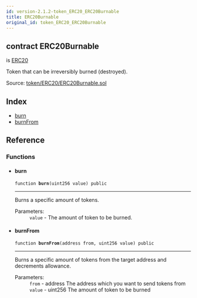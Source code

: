 ```yaml
---
id: version-2.1.2-token_ERC20_ERC20Burnable
title: ERC20Burnable
original_id: token_ERC20_ERC20Burnable
---
```


<div class="contract-doc"><div class="contract"><h2 class="contract-header"><span class="contract-kind">contract</span> ERC20Burnable</h2><p class="base-contracts"><span>is</span> <a href="token_ERC20_ERC20.html">ERC20</a></p><p class="description">Token that can be irreversibly burned (destroyed).</p><div class="source">Source: <a href="https://github.com/OpenZeppelin/zeppelin-solidity/blob/v2.1.2/contracts/token/ERC20/ERC20Burnable.sol" target="_blank">token/ERC20/ERC20Burnable.sol</a></div></div><div class="index"><h2>Index</h2><ul><li><a href="token_ERC20_ERC20Burnable.html#burn">burn</a></li><li><a href="token_ERC20_ERC20Burnable.html#burnFrom">burnFrom</a></li></ul></div><div class="reference"><h2>Reference</h2><div class="functions"><h3>Functions</h3><ul><li><div class="item function"><span id="burn" class="anchor-marker"></span><h4 class="name">burn</h4><div class="body"><code class="signature">function <strong>burn</strong><span>(uint256 value) </span><span>public </span></code><hr/><div class="description"><p>Burns a specific amount of tokens.</p></div><dl><dt><span class="label-parameters">Parameters:</span></dt><dd><div><code>value</code> - The amount of token to be burned.</div></dd></dl></div></div></li><li><div class="item function"><span id="burnFrom" class="anchor-marker"></span><h4 class="name">burnFrom</h4><div class="body"><code class="signature">function <strong>burnFrom</strong><span>(address from, uint256 value) </span><span>public </span></code><hr/><div class="description"><p>Burns a specific amount of tokens from the target address and decrements allowance.</p></div><dl><dt><span class="label-parameters">Parameters:</span></dt><dd><div><code>from</code> - address The address which you want to send tokens from</div><div><code>value</code> - uint256 The amount of token to be burned</div></dd></dl></div></div></li></ul></div></div></div>
